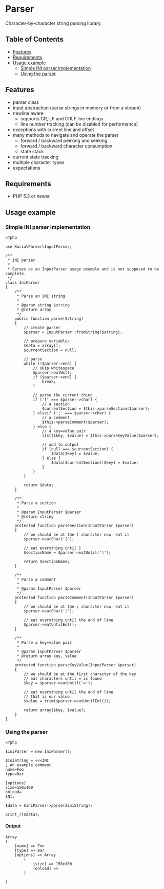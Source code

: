 Parser
======

Character-by-character string parsing library.


## Table of Contents

- [Features](#features)
- [Requirements](#requirements)
- [Usage example](#usage)
    - [Simple INI parser implementation](#example-parser) 
    - [Using the parser](#parsing-input)


## <a name="features"></a> Features

- parser class
- input abstraction (parse strings in memory or from a stream)
- newline aware
   - supports CR, LF and CRLF line endings
   - line number tracking (can be disabled for performance)
- exceptions with current line and offset
- many methods to navigate and operate the parser
    - forward / backward peeking and seeking
    - forward / backward character consumption
    - state stack
- current state tracking
- multiple character types
- expectations


## <a name="requirements"></a> Requirements

- PHP 5.3 or newer

## <a name="usage"></a> Usage example

### <a name="example-parser"></a> Simple INI parser implementation

    <?php

    use Kuria\Parser\InputParser;

    /**
     * INI parser
     *
     * Serves as an InputParser usage example and is not supposed to be complete.
     */
    class IniParser
    {
        /**
         * Parse an INI string
         *
         * @param string $string
         * @return array
         */
        public function parse($string)
        {
            // create parser
            $parser = InputParser::fromString($string);

            // prepare variables
            $data = array();
            $currentSection = null;

            // parse
            while (!$parser->end) {
                // skip whitespace
                $parser->eatWs();
                if ($parser->end) {
                    break;
                }

                // parse the current thing
                if ('[' === $parser->char) {
                    // a section
                    $currentSection = $this->parseSection($parser);
                } elseif (';' === $parser->char) {
                    // a comment
                    $this->parseComment($parser);
                } else {
                    // a key=value pair
                    list($key, $value) = $this->parseKeyValue($parser);

                    // add to output
                    if (null === $currentSection) {
                        $data[$key] = $value;
                    } else {
                        $data[$currentSection][$key] = $value;
                    }
                }
            }

            return $data;
        }

        /**
         * Parse a section
         *
         * @param InputParser $parser
         * @return string
         */
        protected function parseSection(InputParser $parser)
        {
            // we should be at the [ character now, eat it
            $parser->eatChar('[');

            // eat everything until ]
            $sectionName = $parser->eatUntil(']');

            return $sectionName;
        }

        /**
         * Parse a comment
         *
         * @param InputParser $parser
         */
        protected function parseComment(InputParser $parser)
        {
            // we should be at the ; character now, eat it
            $parser->eatChar(';');

            // eat everything until the end of line
            $parser->eatUntilEol();
        }

        /**
         * Parse a key=value pair
         *
         * @param InputParser $parser
         * @return array key, value
         */
        protected function parseKeyValue(InputParser $parser)
        {
            // we should be at the first character of the key
            // eat characters until = is found
            $key = $parser->eatUntil('=');

            // eat everything until the end of line
            // that is our value
            $value = trim($parser->eatUntilEol());

            return array($key, $value);
        }
    }

### <a name="parsing-input"></a> Using the parser

    <?php

    $iniParser = new IniParser();

    $iniString = <<<INI
    ; An example comment
    name=Foo
    type=Bar

    [options]
    size=150x100
    onload=
    INI;

    $data = $iniParser->parse($iniString);

    print_r($data);

#### Output

    Array
    (
        [name] => Foo
        [type] => Bar
        [options] => Array
            (
                [size] => 150x100
                [onload] =>
            )

    )
